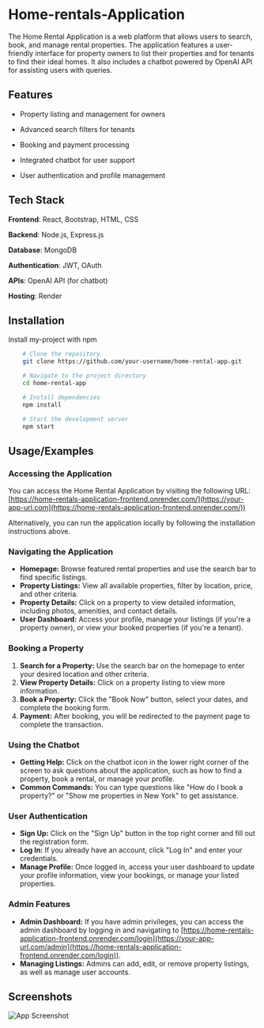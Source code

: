 
# Home-rentals-Application

The Home Rental Application is a web platform that allows users to search, book, and manage rental properties. The application features a user-friendly interface for property owners to list their properties and for tenants to find their ideal homes. It also includes a chatbot powered by OpenAI API for assisting users with queries.




## Features

- Property listing and management for owners
- Advanced search filters for tenants

- Booking and payment processing
- Integrated chatbot for user support
- User authentication and profile management


## Tech Stack

**Frontend**: React, Bootstrap, HTML, CSS

**Backend**: Node.js, Express.js

**Database**: MongoDB

**Authentication**: JWT, OAuth

**APIs**: OpenAI API (for chatbot)

**Hosting**: Render


## Installation

Install my-project with npm

```bash
    # Clone the repository
    git clone https://github.com/your-username/home-rental-app.git

    # Navigate to the project directory
    cd home-rental-app

    # Install dependencies
    npm install

    # Start the development server
    npm start
```
    
## Usage/Examples

### Accessing the Application
You can access the Home Rental Application by visiting the following URL:
[https://home-rentals-application-frontend.onrender.com/](https://your-app-url.com](https://home-rentals-application-frontend.onrender.com/))

Alternatively, you can run the application locally by following the installation instructions above.

### Navigating the Application
- **Homepage:** Browse featured rental properties and use the search bar to find specific listings.
- **Property Listings:** View all available properties, filter by location, price, and other criteria.
- **Property Details:** Click on a property to view detailed information, including photos, amenities, and contact details.
- **User Dashboard:** Access your profile, manage your listings (if you're a property owner), or view your booked properties (if you're a tenant).

### Booking a Property
1. **Search for a Property:** Use the search bar on the homepage to enter your desired location and other criteria.
2. **View Property Details:** Click on a property listing to view more information.
3. **Book a Property:** Click the "Book Now" button, select your dates, and complete the booking form.
4. **Payment:** After booking, you will be redirected to the payment page to complete the transaction.

### Using the Chatbot
- **Getting Help:** Click on the chatbot icon in the lower right corner of the screen to ask questions about the application, such as how to find a property, book a rental, or manage your profile.
- **Common Commands:** You can type questions like "How do I book a property?" or "Show me properties in New York" to get assistance.

### User Authentication
- **Sign Up:** Click on the "Sign Up" button in the top right corner and fill out the registration form.
- **Log In:** If you already have an account, click "Log In" and enter your credentials.
- **Manage Profile:** Once logged in, access your user dashboard to update your profile information, view your bookings, or manage your listed properties.

### Admin Features
- **Admin Dashboard:** If you have admin privileges, you can access the admin dashboard by logging in and navigating to [https://home-rentals-application-frontend.onrender.com/login](https://your-app-url.com/admin](https://home-rentals-application-frontend.onrender.com/login)).
- **Managing Listings:** Admins can add, edit, or remove property listings, as well as manage user accounts.

## Screenshots

![App Screenshot](https://via.placeholder.com/468x300?text=App+Screenshot+Here)

